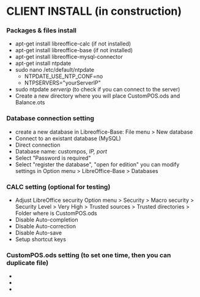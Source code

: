 # CLIENT INSTALL (in construction)

### Packages & files install
- apt-get install libreoffice-calc (if not installed)
- apt-get install libreoffice-base (if not installed)
- apt-get install libreoffice-mysql-connector
- apt-get install ntpdate
- sudo nano /etc/default/ntpdate
  - NTPDATE_USE_NTP_CONF=no
  - NTPSERVERS="yourServerIP"
- sudo ntpdate *serverip* (to check if you can connect to the server)
- Create a new directory where you will place CustomPOS.ods  and Balance.ots

### Database connection setting
- create a new database in Libreoffice-Base: File menu > New database
- Connect to an existant database (MySQL)
- Direct connection
- Database name: custompos, *IP, port*
- Select "Password is required"
- Select "register the database", "open for edition"
you can modify settings in Option menu > LibreOffice-Base > Databases

### CALC setting (optional for testing)
- Adjust LibreOffice security
  Option menu > Security > Macro security > Security Level > Very High
                                          > Trusted sources > Trusted directories > Folder where is CustomPOS.ods
- Disable Auto-completion
- Disable Auto-correction
- Disable Auto-save
- Setup shortcut keys

### CustomPOS.ods setting (to set one time, then you can duplicate file)
- 
- 
- 
